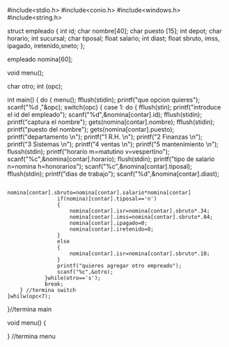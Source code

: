 
#include<stdio.h>
#include<conio.h>
#include<windows.h>
#include<string.h>

struct empleado
{
	int id;
	char nombre[40];
	char puesto [15];
	int depot;
	char horario;
	int sucursal;
	char tiposal;
	float salario;
	int diast;
	float sbruto, imss, ipagado, iretenido,sneto;
};

empleado nomina[60];

void menu();

char otro;
int (opc);


int main()
{
	do
	{
		menu();
		fflush(stidin);
		printf("que opcion quieres");
		scanf("%d ,"&opc);
		switch(opc)
		{
			case 1:
				do 
				{
					fflush(stin);
					printf("introduce el id del empleado");
					scanf("%d",&nomina[contar].id);
					fflush(stidin);
					printf("captura el nombre");
					gets(nomina[contar].nombre);
					fflush(stidin);
					printf("puesto del nombre");
					gets(nomina[contar].puesto);
					printf("departamento \n");
					printf("1 R.H. \n");
					printf("2 Finanzas \n");
					printf("3 Sistemas \n");
					printf("4 ventas \n");
					printf("5 mantenimiento \n");
					flussh(stdin);
					printf("horario m=matutino v=vespertino");
					scanf("%c",&nomina[contar].horario);
					flush(stdin);
					printf("tipo de salario n=nomina h=honorarios");
					scanf("%c",&nomina[contar].tiposal);
					fflush(stdin);
					printf("dias de trabajo");
					scanf("%d",&nomina[contar].diast);
					
					nomina[contar].sbruto=nomina[contar].salario*nomina[contar]
					if(nomina)[contar].tiposal=='n')
					{
						nomina[contar].isr=nomina[contar].sbruto*.34;
						nomina[contar].imss=nomina[contar].sbruto*.04;
						nomina[contar].ipagado=0;
						nomina[contar].iretenido=0;
					}
					else
					{
						nomina[contar].isr=nomina[contar].sbruto*.10;
					}
					printf("quieres agregar otro empreado");
					scanf("%c",&otro);
				}while(otro=='s');
				break;
		} //termina switch
	}whilw(opc<7);
	
}//termina main

void menu()
{
	
} //termina menu 




